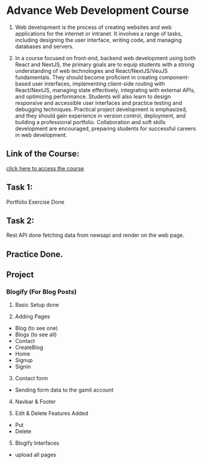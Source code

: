 # Advance Web Development Course

1. Web development is the process of creating websites and web applications for the internet or intranet. It involves a range of tasks, including designing the user interface, writing code, and managing databases and servers.

2. In a course focused on front-end, backend web development using both React
   and NextJS, the primary goals are to equip students with a strong understanding
   of web technologies and React/NextJS/VeuJS fundamentals. They should
   become proficient in creating component-based user interfaces, implementing
   client-side routing with React/NextJS, managing state effectively, integrating
   with external APIs, and optimizing performance. Students will also learn to
   design responsive and accessible user interfaces and practice testing and
   debugging techniques. Practical project development is emphasized, and they
   should gain experience in version control, deployment, and building a
   professional portfolio. Collaboration and soft skills development are
   encouraged, preparing students for successful careers in web development.

## Link of the Course:

[click here to access the course](https://coursecs.wordpress.com/courses/advance-web-development/)

## Task 1:

Portfolio Exercise Done

## Task 2:

Rest API done fetching data from newsapi and render on the web page.

## Practice Done.

## Project

### Blogify (For Blog Posts)

1. Basic Setup done

2. Adding Pages

- Blog (to see one)
- Blogs (to see all)
- Contact
- CreateBlog
- Home
- Signup
- Signin

3. Contact form

- Sending form data to the gamil account

4. Navbar & Footer

5. Edit & Delete Features Added

- Put
- Delete

5. Blogify Interfaces

- upload all pages
